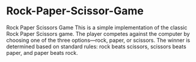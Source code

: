 # Rock-Paper-Scissor-Game

Rock Paper Scissors Game
This is a simple implementation of the classic Rock Paper Scissors game. The player competes against the computer by choosing one of the three options—rock, paper, or scissors. The winner is determined based on standard rules: rock beats scissors, scissors beats paper, and paper beats rock.
